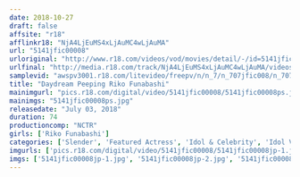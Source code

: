 ```yaml
---
date: 2018-10-27
draft: false
affsite: "r18"
afflinkr18: "NjA4LjEuMS4xLjAuMC4wLjAuMA"
url: "5141jfic00008"
urloriginal: "http://www.r18.com/videos/vod/movies/detail/-/id=5141jfic00008"
urlfinal: "http://media.r18.com/track/NjA4LjEuMS4xLjAuMC4wLjAuMA/videos/vod/movies/detail/-/id=5141jfic00008"
samplevid: "awspv3001.r18.com/litevideo/freepv/n/n_7/n_707jfic008/n_707jfic008_dmb_w.mp4"
title: "Daydream Peeping Riko Funabashi"
mainimgurl: "pics.r18.com/digital/video/5141jfic00008/5141jfic00008ps.jpg"
mainimgs: "5141jfic00008ps.jpg"
releasedate: "July 03, 2018"
duration: 74
productioncomp: "NCTR"
girls: ['Riko Funabashi']
categories: ['Slender', 'Featured Actress', 'Idol & Celebrity', 'Idol Video', 'Hi-Def']
imgurls: ['pics.r18.com/digital/video/5141jfic00008/5141jfic00008jp-1.jpg', 'pics.r18.com/digital/video/5141jfic00008/5141jfic00008jp-2.jpg', 'pics.r18.com/digital/video/5141jfic00008/5141jfic00008jp-3.jpg', 'pics.r18.com/digital/video/5141jfic00008/5141jfic00008jp-4.jpg', 'pics.r18.com/digital/video/5141jfic00008/5141jfic00008jp-5.jpg', 'pics.r18.com/digital/video/5141jfic00008/5141jfic00008jp-6.jpg', 'pics.r18.com/digital/video/5141jfic00008/5141jfic00008jp-7.jpg', 'pics.r18.com/digital/video/5141jfic00008/5141jfic00008jp-8.jpg', 'pics.r18.com/digital/video/5141jfic00008/5141jfic00008jp-9.jpg', 'pics.r18.com/digital/video/5141jfic00008/5141jfic00008jp-10.jpg', 'pics.r18.com/digital/video/5141jfic00008/5141jfic00008jp-11.jpg', 'pics.r18.com/digital/video/5141jfic00008/5141jfic00008jp-12.jpg', 'pics.r18.com/digital/video/5141jfic00008/5141jfic00008jp-13.jpg', 'pics.r18.com/digital/video/5141jfic00008/5141jfic00008jp-14.jpg', 'pics.r18.com/digital/video/5141jfic00008/5141jfic00008jp-15.jpg', 'pics.r18.com/digital/video/5141jfic00008/5141jfic00008jp-16.jpg', 'pics.r18.com/digital/video/5141jfic00008/5141jfic00008jp-17.jpg', 'pics.r18.com/digital/video/5141jfic00008/5141jfic00008jp-18.jpg', 'pics.r18.com/digital/video/5141jfic00008/5141jfic00008jp-19.jpg', 'pics.r18.com/digital/video/5141jfic00008/5141jfic00008jp-20.jpg']
imgs: ['5141jfic00008jp-1.jpg', '5141jfic00008jp-2.jpg', '5141jfic00008jp-3.jpg', '5141jfic00008jp-4.jpg', '5141jfic00008jp-5.jpg', '5141jfic00008jp-6.jpg', '5141jfic00008jp-7.jpg', '5141jfic00008jp-8.jpg', '5141jfic00008jp-9.jpg', '5141jfic00008jp-10.jpg', '5141jfic00008jp-11.jpg', '5141jfic00008jp-12.jpg', '5141jfic00008jp-13.jpg', '5141jfic00008jp-14.jpg', '5141jfic00008jp-15.jpg', '5141jfic00008jp-16.jpg', '5141jfic00008jp-17.jpg', '5141jfic00008jp-18.jpg', '5141jfic00008jp-19.jpg', '5141jfic00008jp-20.jpg']
---
```

